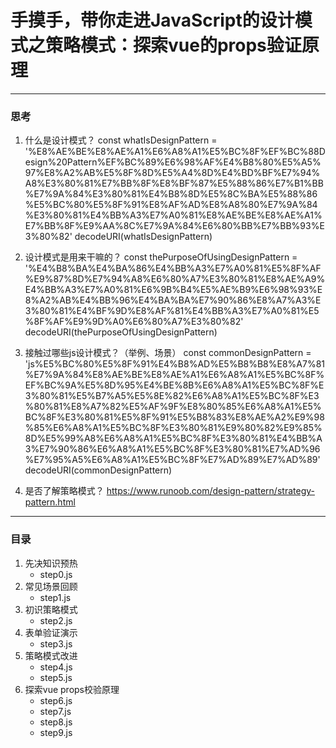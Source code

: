 # 手摸手，带你走进JavaScript的设计模式之策略模式：探索vue的props验证原理

---
### 思考

1. 什么是设计模式？
const whatIsDesignPattern = '%E8%AE%BE%E8%AE%A1%E6%A8%A1%E5%BC%8F%EF%BC%88Design%20Pattern%EF%BC%89%E6%98%AF%E4%B8%80%E5%A5%97%E8%A2%AB%E5%8F%8D%E5%A4%8D%E4%BD%BF%E7%94%A8%E3%80%81%E7%BB%8F%E8%BF%87%E5%88%86%E7%B1%BB%E7%9A%84%E3%80%81%E4%B8%8D%E5%8C%BA%E5%88%86%E5%BC%80%E5%8F%91%E8%AF%AD%E8%A8%80%E7%9A%84%E3%80%81%E4%BB%A3%E7%A0%81%E8%AE%BE%E8%AE%A1%E7%BB%8F%E9%AA%8C%E7%9A%84%E6%80%BB%E7%BB%93%E3%80%82'
decodeURI(whatIsDesignPattern)

2. 设计模式是用来干嘛的？
const thePurposeOfUsingDesignPattern = '%E4%B8%BA%E4%BA%86%E4%BB%A3%E7%A0%81%E5%8F%AF%E9%87%8D%E7%94%A8%E6%80%A7%E3%80%81%E8%AE%A9%E4%BB%A3%E7%A0%81%E6%9B%B4%E5%AE%B9%E6%98%93%E8%A2%AB%E4%BB%96%E4%BA%BA%E7%90%86%E8%A7%A3%E3%80%81%E4%BF%9D%E8%AF%81%E4%BB%A3%E7%A0%81%E5%8F%AF%E9%9D%A0%E6%80%A7%E3%80%82'
decodeURI(thePurposeOfUsingDesignPattern)

3. 接触过哪些js设计模式？（举例、场景）
const commonDesignPattern = 'js%E5%BC%80%E5%8F%91%E4%B8%AD%E5%B8%B8%E8%A7%81%E7%9A%84%E8%AE%BE%E8%AE%A1%E6%A8%A1%E5%BC%8F%EF%BC%9A%E5%8D%95%E4%BE%8B%E6%A8%A1%E5%BC%8F%E3%80%81%E5%B7%A5%E5%8E%82%E6%A8%A1%E5%BC%8F%E3%80%81%E8%A7%82%E5%AF%9F%E8%80%85%E6%A8%A1%E5%BC%8F%E3%80%81%E5%8F%91%E5%B8%83%E8%AE%A2%E9%98%85%E6%A8%A1%E5%BC%8F%E3%80%81%E9%80%82%E9%85%8D%E5%99%A8%E6%A8%A1%E5%BC%8F%E3%80%81%E4%BB%A3%E7%90%86%E6%A8%A1%E5%BC%8F%E3%80%81%E7%AD%96%E7%95%A5%E6%A8%A1%E5%BC%8F%E7%AD%89%E7%AD%89'
decodeURI(commonDesignPattern)

4. 是否了解策略模式？
<https://www.runoob.com/design-pattern/strategy-pattern.html>


---
### 目录

1. 先决知识预热
    - step0.js
2. 常见场景回顾
    - step1.js
3. 初识策略模式
    - step2.js  
4. 表单验证演示
    - step3.js
5. 策略模式改进
    - step4.js
    - step5.js
6. 探索vue props校验原理
    - step6.js
    - step7.js
    - step8.js
    - step9.js

